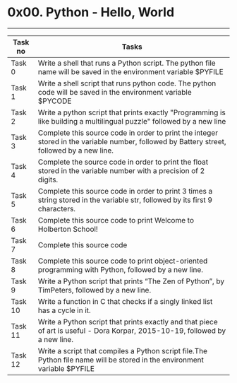 # 0x00. Python - Hello, World
---
|Task no|Tasks	|
|-------|-------|
|Task 0 |Write a shell that runs a Python script. The python file name will be saved in the environment variable $PYFILE|
|Task 1 |Write a shell script that runs python code. The python code will be saved in the environment variable $PYCODE|
|Task 2 |Write a python script that prints exactly "Programming is like building a multilingual puzzle" followed by a new line|
|Task 3 |Complete this source code in order to print the integer stored in the variable number, followed by Battery street, followed by a new line.|
|Task 4 |Complete the source code in order to print the float stored in the variable number with a precision of 2 digits.|
|Task 5 |Complete this source code in order to print 3 times a string stored in the variable str, followed by its first 9 characters.|
|Task 6 |Complete this source code to print Welcome to Holberton School!|
|Task 7 |Complete this source code|
|Task 8 |Complete this source code to print object-oriented programming with Python, followed by a new line.|
|Task 9 |Write a Python script that prints “The Zen of Python”, by TimPeters, followed by a new line.|
|Task 10| Write a function in C that checks if a singly linked list has a cycle in it.|
|Task 11| Write a Python script that prints exactly and that piece of art is useful - Dora Korpar, 2015-10-19, followed by a new line.|
|Task 12|Write a script that compiles a Python script file.The Python file name will be stored in the environment variable $PYFILE|

